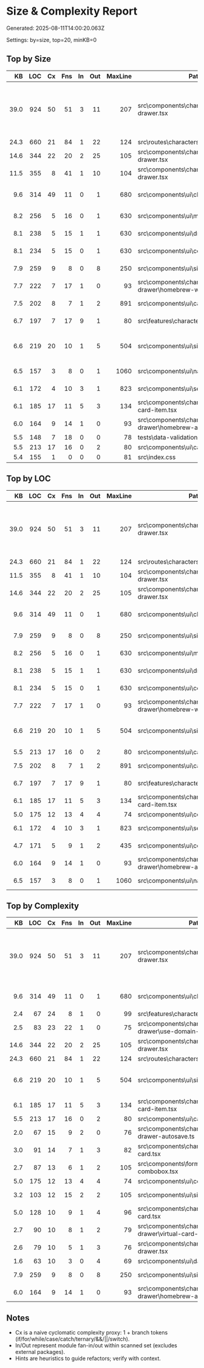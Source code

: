 # Size & Complexity Report

Generated: 2025-08-11T14:00:20.063Z

Settings: by=size, top=20, minKB=0

## Top by Size

|   KB | LOC |  Cx | Fns |  In | Out | MaxLine | Path                                                                | Hints                                                                         |
| ---: | --: | --: | --: | --: | --: | ------: | ------------------------------------------------------------------- | ----------------------------------------------------------------------------- |
| 39.0 | 924 |  50 |  51 |   3 |  11 |     207 | src\components\characters\equipment-drawer.tsx                      | high LOC, very long lines, high complexity, heavy JSX (consider splitting UI) |
| 24.3 | 660 |  21 |  84 |   1 |  22 |     124 | src\routes\characters\$id.tsx                                       | high LOC                                                                      |
| 14.6 | 344 |  22 |  20 |   2 |  25 |     105 | src\components\characters\domains-drawer.tsx                        |                                                                               |
| 11.5 | 355 |   8 |  41 |   1 |  10 |     104 | src\components\characters\inventory-drawer.tsx                      |                                                                               |
|  9.6 | 314 |  49 |  11 |   0 |   1 |     680 | src\components\ui\chart.tsx                                         | very long lines, high complexity                                              |
|  8.2 | 256 |   5 |  16 |   0 |   1 |     630 | src\components\ui\menubar.tsx                                       | very long lines                                                               |
|  8.1 | 238 |   5 |  15 |   1 |   1 |     630 | src\components\ui\dropdown-menu.tsx                                 | very long lines                                                               |
|  8.1 | 234 |   5 |  15 |   0 |   1 |     630 | src\components\ui\context-menu.tsx                                  | very long lines                                                               |
|  7.9 | 259 |   9 |   8 |   0 |   8 |     250 | src\components\ui\sidebar.tsx                                       | very long lines                                                               |
|  7.7 | 222 |   7 |  17 |   1 |   0 |      93 | src\components\characters\equipment-drawer\homebrew-weapon-form.tsx |                                                                               |
|  7.5 | 202 |   8 |   7 |   1 |   2 |     891 | src\components\ui\calendar.tsx                                      | very long lines                                                               |
|  6.7 | 197 |   7 |  17 |   9 |   1 |      80 | src\features\characters\storage.ts                                  | many exports                                                                  |
|  6.6 | 219 |  20 |  10 |   1 |   5 |     504 | src\components\ui\sidebar\menu.tsx                                  | many exports, very long lines                                                 |
|  6.5 | 157 |   3 |   8 |   0 |   1 |    1060 | src\components\ui\navigation-menu.tsx                               | very long lines                                                               |
|  6.1 | 172 |   4 |  10 |   3 |   1 |     823 | src\components\ui\select.tsx                                        | very long lines                                                               |
|  6.1 | 185 |  17 |  11 |   5 |   3 |     134 | src\components\characters\domain-card-item.tsx                      |                                                                               |
|  6.0 | 164 |   9 |  14 |   1 |   0 |      93 | src\components\characters\equipment-drawer\homebrew-armor-form.tsx  |                                                                               |
|  5.5 | 148 |   7 |  18 |   0 |   0 |      78 | tests\data-validation.test.ts                                       |                                                                               |
|  5.5 | 213 |  17 |  16 |   0 |   2 |      80 | src\components\ui\carousel.tsx                                      |                                                                               |
|  5.4 | 155 |   1 |   0 |   0 |   0 |      81 | src\index.css                                                       |                                                                               |

## Top by LOC

|   KB | LOC |  Cx | Fns |  In | Out | MaxLine | Path                                                                | Hints                                                                         |
| ---: | --: | --: | --: | --: | --: | ------: | ------------------------------------------------------------------- | ----------------------------------------------------------------------------- |
| 39.0 | 924 |  50 |  51 |   3 |  11 |     207 | src\components\characters\equipment-drawer.tsx                      | high LOC, very long lines, high complexity, heavy JSX (consider splitting UI) |
| 24.3 | 660 |  21 |  84 |   1 |  22 |     124 | src\routes\characters\$id.tsx                                       | high LOC                                                                      |
| 11.5 | 355 |   8 |  41 |   1 |  10 |     104 | src\components\characters\inventory-drawer.tsx                      |                                                                               |
| 14.6 | 344 |  22 |  20 |   2 |  25 |     105 | src\components\characters\domains-drawer.tsx                        |                                                                               |
|  9.6 | 314 |  49 |  11 |   0 |   1 |     680 | src\components\ui\chart.tsx                                         | very long lines, high complexity                                              |
|  7.9 | 259 |   9 |   8 |   0 |   8 |     250 | src\components\ui\sidebar.tsx                                       | very long lines                                                               |
|  8.2 | 256 |   5 |  16 |   0 |   1 |     630 | src\components\ui\menubar.tsx                                       | very long lines                                                               |
|  8.1 | 238 |   5 |  15 |   1 |   1 |     630 | src\components\ui\dropdown-menu.tsx                                 | very long lines                                                               |
|  8.1 | 234 |   5 |  15 |   0 |   1 |     630 | src\components\ui\context-menu.tsx                                  | very long lines                                                               |
|  7.7 | 222 |   7 |  17 |   1 |   0 |      93 | src\components\characters\equipment-drawer\homebrew-weapon-form.tsx |                                                                               |
|  6.6 | 219 |  20 |  10 |   1 |   5 |     504 | src\components\ui\sidebar\menu.tsx                                  | many exports, very long lines                                                 |
|  5.5 | 213 |  17 |  16 |   0 |   2 |      80 | src\components\ui\carousel.tsx                                      |                                                                               |
|  7.5 | 202 |   8 |   7 |   1 |   2 |     891 | src\components\ui\calendar.tsx                                      | very long lines                                                               |
|  6.7 | 197 |   7 |  17 |   9 |   1 |      80 | src\features\characters\storage.ts                                  | many exports                                                                  |
|  6.1 | 185 |  17 |  11 |   5 |   3 |     134 | src\components\characters\domain-card-item.tsx                      |                                                                               |
|  5.0 | 175 |  12 |  13 |   4 |   4 |      74 | src\components\ui\combobox.tsx                                      |                                                                               |
|  6.1 | 172 |   4 |  10 |   3 |   1 |     823 | src\components\ui\select.tsx                                        | very long lines                                                               |
|  4.7 | 171 |   5 |   9 |   1 |   2 |     435 | src\components\ui\command.tsx                                       | very long lines                                                               |
|  6.0 | 164 |   9 |  14 |   1 |   0 |      93 | src\components\characters\equipment-drawer\homebrew-armor-form.tsx  |                                                                               |
|  6.5 | 157 |   3 |   8 |   0 |   1 |    1060 | src\components\ui\navigation-menu.tsx                               | very long lines                                                               |

## Top by Complexity

|   KB | LOC |  Cx | Fns |  In | Out | MaxLine | Path                                                                | Hints                                                                         |
| ---: | --: | --: | --: | --: | --: | ------: | ------------------------------------------------------------------- | ----------------------------------------------------------------------------- |
| 39.0 | 924 |  50 |  51 |   3 |  11 |     207 | src\components\characters\equipment-drawer.tsx                      | high LOC, very long lines, high complexity, heavy JSX (consider splitting UI) |
|  9.6 | 314 |  49 |  11 |   0 |   1 |     680 | src\components\ui\chart.tsx                                         | very long lines, high complexity                                              |
|  2.4 |  67 |  24 |   8 |   1 |   0 |      99 | src\features\characters\logic\domains.ts                            |                                                                               |
|  2.5 |  83 |  23 |  22 |   1 |   0 |      75 | src\components\characters\domains-drawer\use-domain-cards-loader.ts |                                                                               |
| 14.6 | 344 |  22 |  20 |   2 |  25 |     105 | src\components\characters\domains-drawer.tsx                        |                                                                               |
| 24.3 | 660 |  21 |  84 |   1 |  22 |     124 | src\routes\characters\$id.tsx                                       | high LOC                                                                      |
|  6.6 | 219 |  20 |  10 |   1 |   5 |     504 | src\components\ui\sidebar\menu.tsx                                  | many exports, very long lines                                                 |
|  6.1 | 185 |  17 |  11 |   5 |   3 |     134 | src\components\characters\domain-card-item.tsx                      |                                                                               |
|  5.5 | 213 |  17 |  16 |   0 |   2 |      80 | src\components\ui\carousel.tsx                                      |                                                                               |
|  2.0 |  67 |  15 |   9 |   2 |   0 |      76 | src\components\characters\hooks\use-drawer-autosave.ts              |                                                                               |
|  3.0 |  91 |  14 |   7 |   1 |   3 |      82 | src\components\characters\domains-card.tsx                          |                                                                               |
|  2.7 |  87 |  13 |   6 |   1 |   2 |     105 | src\components\forms\form-combobox.tsx                              |                                                                               |
|  5.0 | 175 |  12 |  13 |   4 |   4 |      74 | src\components\ui\combobox.tsx                                      |                                                                               |
|  3.2 | 103 |  12 |  15 |   2 |   2 |     105 | src\components\ui\sidebar\context.tsx                               | many exports                                                                  |
|  5.0 | 128 |  10 |   9 |   1 |   4 |      96 | src\components\characters\equipment-card.tsx                        |                                                                               |
|  2.7 |  90 |  10 |   8 |   1 |   2 |      79 | src\components\characters\domains-drawer\virtual-card-list.tsx      |                                                                               |
|  2.6 |  79 |  10 |   5 |   1 |   3 |      76 | src\components\characters\class-drawer.tsx                          |                                                                               |
|  1.6 |  63 |  10 |   3 |   0 |   4 |      69 | src\components\ui\date-picker.tsx                                   |                                                                               |
|  7.9 | 259 |   9 |   8 |   0 |   8 |     250 | src\components\ui\sidebar.tsx                                       | very long lines                                                               |
|  6.0 | 164 |   9 |  14 |   1 |   0 |      93 | src\components\characters\equipment-drawer\homebrew-armor-form.tsx  |                                                                               |

## Notes

- Cx is a naive cyclomatic complexity proxy: 1 + branch tokens (if/for/while/case/catch/ternary/&&/||/switch).
- In/Out represent module fan-in/out within scanned set (excludes external packages).
- Hints are heuristics to guide refactors; verify with context.
